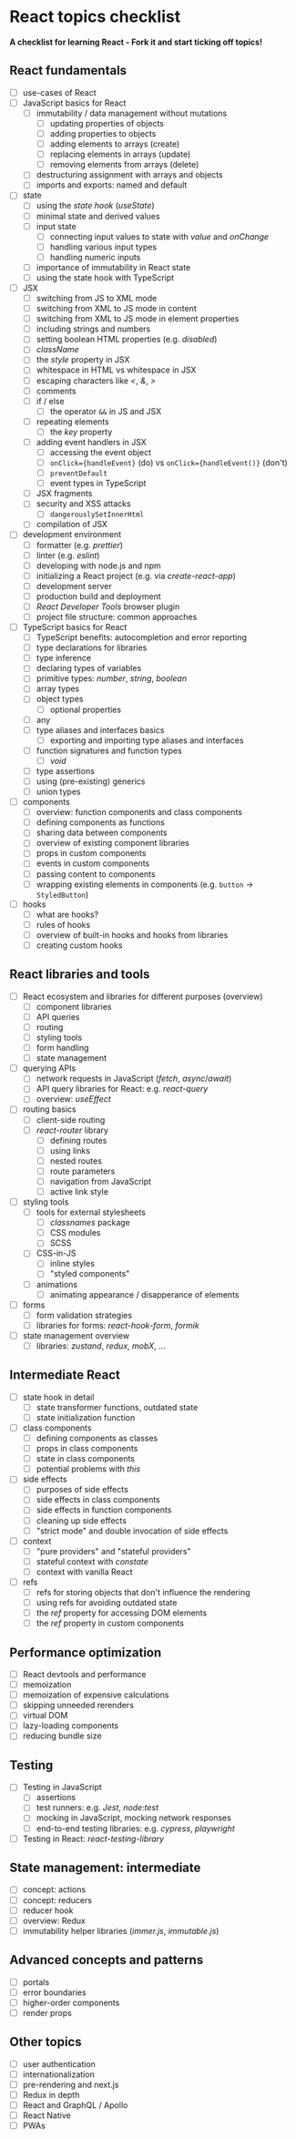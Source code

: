 # React topics checklist

**A checklist for learning React - Fork it and start ticking off topics!**

## React fundamentals

- [ ] use-cases of React
- [ ] JavaScript basics for React
  - [ ] immutability / data management without mutations
    - [ ] updating properties of objects
    - [ ] adding properties to objects
    - [ ] adding elements to arrays (create)
    - [ ] replacing elements in arrays (update)
    - [ ] removing elements from arrays (delete)
  - [ ] destructuring assignment with arrays and objects
  - [ ] imports and exports: named and default
- [ ] state
  - [ ] using the _state hook_ (_useState_)
  - [ ] minimal state and derived values
  - [ ] input state
    - [ ] connecting input values to state with _value_ and _onChange_
    - [ ] handling various input types
    - [ ] handling numeric inputs
  - [ ] importance of immutability in React state
  - [ ] using the state hook with TypeScript
- [ ] JSX
  - [ ] switching from JS to XML mode
  - [ ] switching from XML to JS mode in content
  - [ ] switching from XML to JS mode in element properties
  - [ ] including strings and numbers
  - [ ] setting boolean HTML properties (e.g. _disabled_)
  - [ ] _className_
  - [ ] the _style_ property in JSX
  - [ ] whitespace in HTML vs whitespace in JSX
  - [ ] escaping characters like _\<_, _\&_, _\>_
  - [ ] comments
  - [ ] if / else
    - [ ] the operator `&&` in JS and JSX
  - [ ] repeating elements
    - [ ] the _key_ property
  - [ ] adding event handlers in JSX
    - [ ] accessing the event object
    - [ ] `onClick={handleEvent}` (do) vs `onClick={handleEvent()}` (don't)
    - [ ] `preventDefault`
    - [ ] event types in TypeScript
  - [ ] JSX fragments
  - [ ] security and XSS attacks
    - [ ] `dangerouslySetInnerHtml`
  - [ ] compilation of JSX
- [ ] development environment
  - [ ] formatter (e.g. _prettier_)
  - [ ] linter (e.g. _eslint_)
  - [ ] developing with node.js and npm
  - [ ] initializing a React project (e.g. via _create-react-app_)
  - [ ] development server
  - [ ] production build and deployment
  - [ ] _React Developer Tools_ browser plugin
  - [ ] project file structure: common approaches
- [ ] TypeScript basics for React
  - [ ] TypeScript benefits: autocompletion and error reporting
  - [ ] type declarations for libraries
  - [ ] type inference
  - [ ] declaring types of variables
  - [ ] primitive types: _number_, _string_, _boolean_
  - [ ] array types
  - [ ] object types
    - [ ] optional properties
  - [ ] any
  - [ ] type aliases and interfaces basics
    - [ ] exporting and importing type aliases and interfaces
  - [ ] function signatures and function types
    - [ ] _void_
  - [ ] type assertions
  - [ ] using (pre-existing) generics
  - [ ] union types
- [ ] components
  - [ ] overview: function components and class components
  - [ ] defining components as functions
  - [ ] sharing data between components
  - [ ] overview of existing component libraries
  - [ ] props in custom components
  - [ ] events in custom components
  - [ ] passing content to components
  - [ ] wrapping existing elements in components (e.g. `button` -> `StyledButton`)
- [ ] hooks
  - [ ] what are hooks?
  - [ ] rules of hooks
  - [ ] overview of built-in hooks and hooks from libraries
  - [ ] creating custom hooks

## React libraries and tools

- [ ] React ecosystem and libraries for different purposes (overview)
  - [ ] component libraries
  - [ ] API queries
  - [ ] routing
  - [ ] styling tools
  - [ ] form handling
  - [ ] state management
- [ ] querying APIs
  - [ ] network requests in JavaScript (_fetch_, _async_/_await_)
  - [ ] API query libraries for React: e.g. _react-query_
  - [ ] overview: _useEffect_
- [ ] routing basics
  - [ ] client-side routing
  - [ ] _react-router_ library
    - [ ] defining routes
    - [ ] using links
    - [ ] nested routes
    - [ ] route parameters
    - [ ] navigation from JavaScript
    - [ ] active link style
- [ ] styling tools
  - [ ] tools for external stylesheets
    - [ ] _classnames_ package
    - [ ] CSS modules
    - [ ] SCSS
  - [ ] CSS-in-JS
    - [ ] inline styles
    - [ ] "styled components"
  - [ ] animations
    - [ ] animating appearance / disapperance of elements
- [ ] forms
  - [ ] form validation strategies
  - [ ] libraries for forms: _react-hook-form_, _formik_
- [ ] state management overview
  - [ ] libraries: _zustand_, _redux_, _mobX_, ...

## Intermediate React

- [ ] state hook in detail
  - [ ] state transformer functions, outdated state
  - [ ] state initialization function
- [ ] class components
  - [ ] defining components as classes
  - [ ] props in class components
  - [ ] state in class components
  - [ ] potential problems with _this_
- [ ] side effects
  - [ ] purposes of side effects
  - [ ] side effects in class components
  - [ ] side effects in function components
  - [ ] cleaning up side effects
  - [ ] "strict mode" and double invocation of side effects
- [ ] context
  - [ ] "pure providers" and "stateful providers"
  - [ ] stateful context with _constate_
  - [ ] context with vanilla React
- [ ] refs
  - [ ] refs for storing objects that don't influence the rendering
  - [ ] using refs for avoiding outdated state
  - [ ] the _ref_ property for accessing DOM elements
  - [ ] the _ref_ property in custom components

## Performance optimization

- [ ] React devtools and performance
- [ ] memoization
- [ ] memoization of expensive calculations
- [ ] skipping unneeded rerenders
- [ ] virtual DOM
- [ ] lazy-loading components
- [ ] reducing bundle size

## Testing

- [ ] Testing in JavaScript
  - [ ] assertions
  - [ ] test runners: e.g. _Jest_, _node:test_
  - [ ] mocking in JavaScript, mocking network responses
  - [ ] end-to-end testing libraries: e.g. _cypress_, _playwright_
- [ ] Testing in React: _react-testing-library_

## State management: intermediate

- [ ] concept: actions
- [ ] concept: reducers
- [ ] reducer hook
- [ ] overview: Redux
- [ ] immutability helper libraries (_immer.js_, _immutable.js_)

## Advanced concepts and patterns

- [ ] portals
- [ ] error boundaries
- [ ] higher-order components
- [ ] render props

## Other topics

- [ ] user authentication
- [ ] internationalization
- [ ] pre-rendering and next.js
- [ ] Redux in depth
- [ ] React and GraphQL / Apollo
- [ ] React Native
- [ ] PWAs
